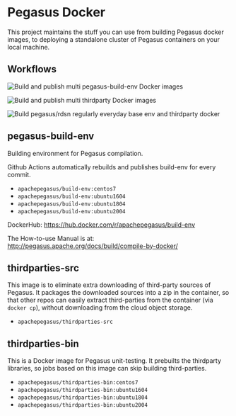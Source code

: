 # Pegasus Docker

This project maintains the stuff you can use from building Pegasus docker images,
to deploying a standalone cluster of Pegasus containers on your local machine.

## Workflows

![Build and publish multi pegasus-build-env Docker images](https://github.com/pegasus-kv/pegasus-docker/workflows/build-push-env-docker.yml/badge.svg?branch=master)

![Build and publish multi thirdparty Docker images](https://github.com/pegasus-kv/pegasus-docker/workflows/thirdparty-regular-push.yml/badge.svg?branch=master)

![Build pegasus/rdsn regularly everyday base env and thirdparty docker](https://github.com/pegasus-kv/pegasus-docker/workflows/pegasus-regular-build.yml/badge.svg?branch=master)

## pegasus-build-env

Building environment for Pegasus compilation.

Github Actions automatically rebuilds and publishes build-env for every commit.

- `apachepegasus/build-env:centos7`
- `apachepegasus/build-env:ubuntu1604`
- `apachepegasus/build-env:ubuntu1804`
- `apachepegasus/build-env:ubuntu2004`

DockerHub: https://hub.docker.com/r/apachepegasus/build-env

The How-to-use Manual is at: http://pegasus.apache.org/docs/build/compile-by-docker/

## thirdparties-src

This image is to eliminate extra downloading of third-party sources of Pegasus.
It packages the downloaded sources into a zip in the container, so that
other repos can easily extract third-parties from the container (via `docker cp`),
without downloading from the cloud object storage.

- `apachepegasus/thirdparties-src`

## thirdparties-bin

This is a Docker image for Pegasus unit-testing. It prebuilts the thirdparty libraries,
so jobs based on this image can skip building third-parties.

- `apachepegasus/thirdparties-bin:centos7`
- `apachepegasus/thirdparties-bin:ubuntu1604`
- `apachepegasus/thirdparties-bin:ubuntu1804`
- `apachepegasus/thirdparties-bin:ubuntu2004`
